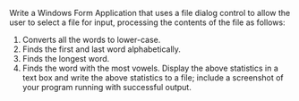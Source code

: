 Write a Windows Form Application that uses a file dialog control to allow the user to select a file for input, processing the contents of the file as follows:
1. Converts all the words to lower-case.
2. Finds the first and last word alphabetically.
3. Finds the longest word.
4. Finds the word with the most vowels.
Display the above statistics in a text box and write the above statistics to a file; include a screenshot of your program running with successful output.
